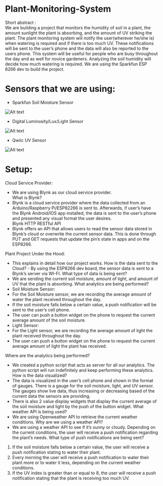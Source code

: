 # Plant-Monitoring-System
Short abstract :  
We are building a project that monitors the humidity of soil in a plant, the amount sunlight the plant is absorbing, and the amount of UV striking the plant. The plant monitoring system will notify the user(wherever he/she is) when watering is required and if there is too much UV. These notifications will be sent to the user’s phone and the data will also be reported to the users phone. This system will be useful for people who are busy throughout the day and as well for novice gardeners. Analyzing the soil humidity  will decide how much watering is required. We are using the Sparkfun ESP 8266 dev to build the project. 
 
 
 
 
 
 
 
 
 
 
 
 
 
 
 
 
 
 
 
 
 
 
 
 
 
 
 
# Sensors that we are using: 
-	Sparkfun Soil Moisture Sensor 


![Alt text](https://cdn.sparkfun.com//assets/parts/1/0/6/1/0/13322-03.jpg "Optional title")

 
  
-	Digital Luminosity/Lux/Light Sensor


![Alt text](https://cdn-shop.adafruit.com/1200x900/439-00.jpg "Optional title")

 
 
  
-	Qwiic UV Sensor
 
![Alt text](https://cdn.sparkfun.com//assets/parts/1/2/2/1/5/Qwiic_UV_Sensor_-_ZOPT2201_02.jpg "Optional title")

  
 
 
 
 
# Setup: 
 
 
 
 
 
 
 
 
 
Cloud Service Provider: 
-	We are using Blynk as our cloud service provider.  
What is Blynk? 
-	Blynk is a cloud service provider where the data collected from an Arduino/Raspberry Pi/ESP82266 is sent to. Afterwards, if user’s have the Blynk Android/IOS app installed, the data is sent to the user’s phone and presented any visual format the user desires.  
Blynk HTTP RESTful API 
-	Blynk offers an API that allows users to read the sensor data stored in Blynk’s cloud or overwrite the current sensor data. This is done through PUT and GET requests that update the pin’s state in apps and on the ESP8266.  
 
 
Plant Project Under the Hood: 
-	This explains in detail how our project works. 
How is the data sent to the Cloud? - By using the ESP8266 dev board, the sensor data is sent to a Blynk’s server via WI-FI.  What type of data is being sent? 
-	We are sending the current soil moisture, amount of light, and amount of UV that the plant is absorbing. 
What analytics are being performed? 
-	Soil Moisture Sensor: 
-	For the Soil Moisture sensor, we are recording the average amount of water the plant received throughout the day.  
-	If the soil moisture falls below a certain value, a push notification will be sent to the user’s cell phone. 
-	The user can push a button widget on the phone to request the current average amount of the soil moisture. 
-	Light Sensor: 
-	For the Light sensor, we are recording the average amount of light the plant received throughout the day. 
-	The user can push a button widget on the phone to request the current average amount of light the plant has received. 
 
Where are the analytics being performed? 
-	We created a python script that acts as server for all our analytics. The python script will run indefinitely and keep performing these analytics. 
How is the data visualized? 
-	The data is visualized in the user’s cell phone and shown in the format of gauges. There is a gauge for the soil moisture, light, and UV sensor. The gauges show live data, thus increasing or decreasing based of the current data the sensors are providing. 
-	There is also 2 value display widgets that display the current average of the soil moisture and light by the push of the button widget. 
What weather API is being used? 
-	We are using Openweather API to retrieve the current weather conditions. 
Why are we using a weather API? 
-	We are using a weather API to see if it’s sunny or cloudy. Depending on the current conditions, the user will receive a push notification regarding the plant’s needs. 
What type of push notifications are being sent? 
1)	If the soil moisture falls below a certain value, the user will receive a push notification stating to water their plant. 
2)	Every morning the user will receive a push notification to water their plant more or to water it less, depending on the current weather conditions. 
3)	If the UV index is greater than or equal to 8, the user will receive a push notification stating that the plant is receiving too much UV. 
